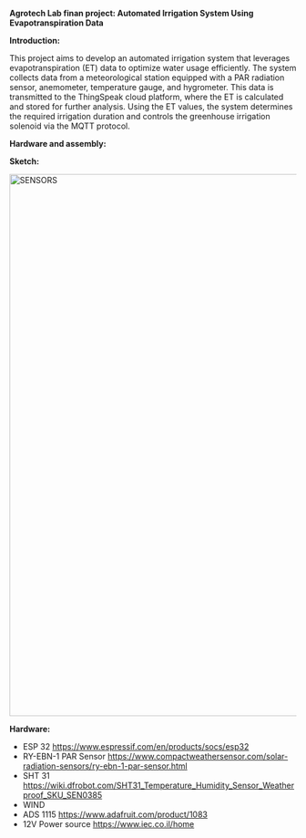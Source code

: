 **Agrotech Lab finan project: Automated Irrigation System Using Evapotranspiration Data**

**Introduction:**

This project aims to develop an automated irrigation system that leverages evapotranspiration (ET) data to optimize water usage efficiently.
The system collects data from a meteorological station equipped with a PAR radiation sensor, anemometer, temperature gauge, and hygrometer. 
This data is transmitted to the ThingSpeak cloud platform, where the ET is calculated and stored for further analysis.
Using the ET values, the system determines the required irrigation duration and controls the greenhouse irrigation solenoid via the MQTT protocol.

**Hardware and assembly:**

**Sketch:** 

<img width="951" alt="SENSORS" src="https://github.com/user-attachments/assets/5455995b-8eac-4985-8a76-5bf714dd532c" />

**Hardware:**
* ESP 32  https://www.espressif.com/en/products/socs/esp32
* RY-EBN-1 PAR Sensor https://www.compactweathersensor.com/solar-radiation-sensors/ry-ebn-1-par-sensor.html
* SHT 31 https://wiki.dfrobot.com/SHT31_Temperature_Humidity_Sensor_Weatherproof_SKU_SEN0385
* WIND
* ADS 1115 https://www.adafruit.com/product/1083
* 12V Power source https://www.iec.co.il/home

  
